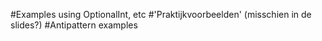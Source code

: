 #Examples using OptionalInt, etc
#'Praktijkvoorbeelden' (misschien in de slides?)
#Antipattern examples